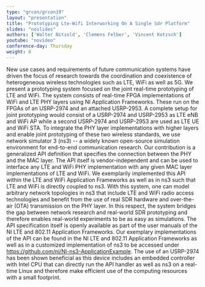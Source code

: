 ```yaml
---
type: "grcon/grcon19"
layout: "presentation"
title: "Prototyping Lte-Wifi Interworking On A Single Sdr Platform"
slides: "noslides"
authors: ['Walter Nitzold', 'Clemens Felber', 'Vincent Kotzsch']
youtube: "novideo"
conference-day: Thursday
weight: 8
---
```

New use cases and requirements of future communication systems have driven the focus of research towards the coordination and coexistence of heterogeneous wireless technologies such as LTE, WiFi as well as 5G. 
We present a prototyping system focused on the joint real-time prototyping of LTE and WiFi. The system consists of real-time FPGA implementations of WiFi and LTE PHY layers using NI Application Frameworks. These run on the FPGAs of an USRP-2974 and an attached USRP-2953. A complete setup for joint prototyping would consist of a USRP-2974 and USRP-2953 as LTE eNB and WiFi AP while a second USRP-2974 and USRP-2953 are used as LTE UE and WiFi STA. 
To integrate the PHY layer implementations with higher layers and enable joint prototyping of these two wireless standards, we use network simulator 3 (ns3) -- a widely known open-source simulation environment for end-to-end communication research. 
Our contribution is a generalized API definition that specifies the connection between the PHY and the MAC layer. The API itself is vendor-independent and can be used to interface any LTE and WiFi PHY implementation with any given MAC layer implementations of LTE and WiFi.
We exemplarily implemented this API within the LTE and WiFi Application Frameworks as well as in ns3 such that LTE and WiFi is directly coupled to ns3. With this system, one can model arbitrary network topologies in ns3 that include LTE and WiFi radio access technologies and benefit from the use of real SDR hardware and over-the-air (OTA) transmission on the PHY layer. In this respect, the system bridges the gap between network research and real-world SDR prototyping and therefore enables real-world experiments to be as easy as simulations.
The API specification itself is openly available as part of the user manuals of the NI LTE and 802.11 Application Frameworks. Our exemplary implementations of the API can be found in the NI LTE and 802.11 Application Frameworks as well as in a customized implementation of ns3 to be accessed under https://github.com/ni/NI-ns3-ApplicationExample.
The use of an USRP-2974 has been shown beneficial as this device includes an embedded controller with Intel CPU that can directly run the API handler as well as ns3 on a real-time Linux and therefore make efficient use of the computing resources with a small footprint.